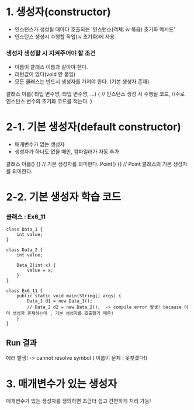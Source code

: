 # 1. 생성자(constructor)

* 인스턴스가 생성될 때마다 호출되는 '인스턴스(객체: iv 묶음) 초기화 메서드' 
* 인스턴스 생성시 수행할 작업(iv 초기화)에 사용


### 생성자 생성할 시 지켜주어야 할 조건

- 이름이 클래스 이름과 같아야 한다.
- 리턴값이 없다(void 안 붙임)
- 모든 클래스는 반드시 생성자를 가져야 한다. (기본 생성자 존재)

클래스 이름( 타입 변수명, 타입 변수명, ...) {
// 인스턴스 생성 시 수행될 코드,
//주로 인스턴스 변수의 초기화 코드를 적는다.
}



	 

# 2-1. 기본 생성자(default constructor)
* 매개변수가 없는 생성자
* 생성자가 하나도 없을 때만, 컴파일러가 자동 추가

클래스 이름() {} // 기본 생성자를 의미한다.
Point() {} // Point 클래스의 기본 생성자를 의미한다. 

# 2-2. 기본 생성자 학습 코드
### 클래스 : Ex6_11
	class Data_1 {
		int value;
	}
	
	class Data_2 {
		int value;
		
		Data_2(int x) {
			value = x;
		}
	}
	
	class Ex6_11 {
		public static void main(String[] args) {
			Data_1 d1 = new Data_1();
			// Data_2 d2 = new Data_2();  -> compile error 발생! because 이미 생성자 존재하는데 , 기본 생성자를 호출했기 때문!
		}
	}



## Run 결과
에러 발생! ->  cannot resolve symbol ( 이름이 문제 : 못찾겠다!)




# 3. 매개변수가 있는 생성자

매개변수가 있는 생성자를 정의하면 조금더 쉽고 간편하게 처리 가능!
